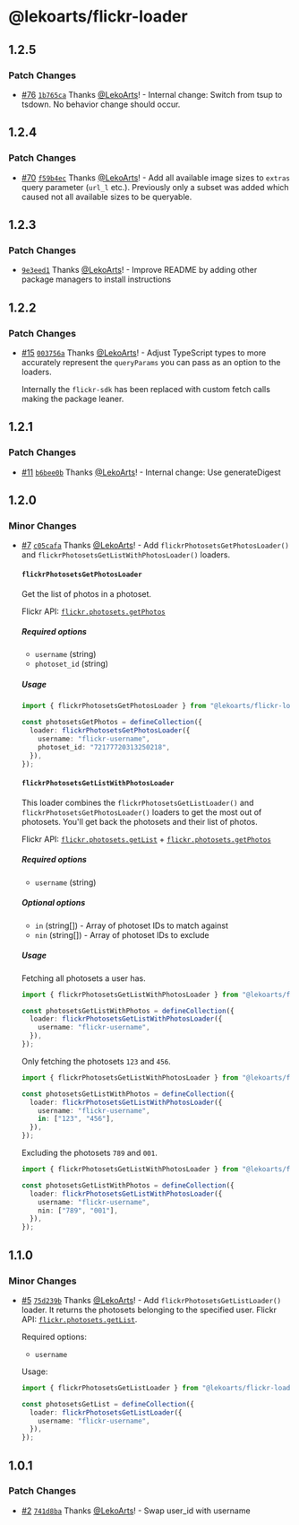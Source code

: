 # @lekoarts/flickr-loader

## 1.2.5

### Patch Changes

- [#76](https://github.com/LekoArts/astro-loaders/pull/76) [`1b765ca`](https://github.com/LekoArts/astro-loaders/commit/1b765cae75164526df93c110f6245f6957faf9f1) Thanks [@LekoArts](https://github.com/LekoArts)! - Internal change: Switch from tsup to tsdown. No behavior change should occur.

## 1.2.4

### Patch Changes

- [#70](https://github.com/LekoArts/astro-loaders/pull/70) [`f59b4ec`](https://github.com/LekoArts/astro-loaders/commit/f59b4ecb4ed91e3b6f56944372c1864d93aff1cf) Thanks [@LekoArts](https://github.com/LekoArts)! - Add all available image sizes to `extras` query parameter (`url_l` etc.). Previously only a subset was added which caused not all available sizes to be queryable.

## 1.2.3

### Patch Changes

- [`9e3eed1`](https://github.com/LekoArts/astro-loaders/commit/9e3eed1acf0c5ed76133f678589c019d34d1e213) Thanks [@LekoArts](https://github.com/LekoArts)! - Improve README by adding other package managers to install instructions

## 1.2.2

### Patch Changes

- [#15](https://github.com/LekoArts/astro-loaders/pull/15) [`003756a`](https://github.com/LekoArts/astro-loaders/commit/003756ac7f107d9d8eb04a6cb101531ee2bc7f37) Thanks [@LekoArts](https://github.com/LekoArts)! - Adjust TypeScript types to more accurately represent the `queryParams` you can pass as an option to the loaders.

  Internally the `flickr-sdk` has been replaced with custom fetch calls making the package leaner.

## 1.2.1

### Patch Changes

- [#11](https://github.com/LekoArts/astro-loaders/pull/11) [`b6bee0b`](https://github.com/LekoArts/astro-loaders/commit/b6bee0b09647388ceaeac04e8237af29f962c40d) Thanks [@LekoArts](https://github.com/LekoArts)! - Internal change: Use generateDigest

## 1.2.0

### Minor Changes

- [#7](https://github.com/LekoArts/astro-loaders/pull/7) [`c05cafa`](https://github.com/LekoArts/astro-loaders/commit/c05cafa9b2be79c7696398cd28b8425f6691757a) Thanks [@LekoArts](https://github.com/LekoArts)! - Add `flickrPhotosetsGetPhotosLoader()` and `flickrPhotosetsGetListWithPhotosLoader()` loaders.

  #### `flickrPhotosetsGetPhotosLoader`

  Get the list of photos in a photoset.

  Flickr API: [`flickr.photosets.getPhotos`](https://www.flickr.com/services/api/flickr.photosets.getPhotos.html)

  ##### Required options

  - `username` (string)
  - `photoset_id` (string)

  ##### Usage

  ```ts
  import { flickrPhotosetsGetPhotosLoader } from "@lekoarts/flickr-loader";

  const photosetsGetPhotos = defineCollection({
    loader: flickrPhotosetsGetPhotosLoader({
      username: "flickr-username",
      photoset_id: "72177720313250218",
    }),
  });
  ```

  #### `flickrPhotosetsGetListWithPhotosLoader`

  This loader combines the `flickrPhotosetsGetListLoader()` and `flickrPhotosetsGetPhotosLoader()` loaders to get the most out of photosets. You'll get back the photosets and their list of photos.

  Flickr API: [`flickr.photosets.getList`](https://www.flickr.com/services/api/flickr.photosets.getList.html) + [`flickr.photosets.getPhotos`](https://www.flickr.com/services/api/flickr.photosets.getPhotos.html)

  ##### Required options

  - `username` (string)

  ##### Optional options

  - `in` (string[]) - Array of photoset IDs to match against
  - `nin` (string[]) - Array of photoset IDs to exclude

  ##### Usage

  Fetching all photosets a user has.

  ```ts
  import { flickrPhotosetsGetListWithPhotosLoader } from "@lekoarts/flickr-loader";

  const photosetsGetListWithPhotos = defineCollection({
    loader: flickrPhotosetsGetListWithPhotosLoader({
      username: "flickr-username",
    }),
  });
  ```

  Only fetching the photosets `123` and `456`.

  ```ts
  import { flickrPhotosetsGetListWithPhotosLoader } from "@lekoarts/flickr-loader";

  const photosetsGetListWithPhotos = defineCollection({
    loader: flickrPhotosetsGetListWithPhotosLoader({
      username: "flickr-username",
      in: ["123", "456"],
    }),
  });
  ```

  Excluding the photosets `789` and `001`.

  ```ts
  import { flickrPhotosetsGetListWithPhotosLoader } from "@lekoarts/flickr-loader";

  const photosetsGetListWithPhotos = defineCollection({
    loader: flickrPhotosetsGetListWithPhotosLoader({
      username: "flickr-username",
      nin: ["789", "001"],
    }),
  });
  ```

## 1.1.0

### Minor Changes

- [#5](https://github.com/LekoArts/astro-loaders/pull/5) [`75d239b`](https://github.com/LekoArts/astro-loaders/commit/75d239ba438b2e7dfb288d8d576925b1aa56d147) Thanks [@LekoArts](https://github.com/LekoArts)! - Add `flickrPhotosetsGetListLoader()` loader. It returns the photosets belonging to the specified user. Flickr API: [`flickr.photosets.getList`](https://www.flickr.com/services/api/flickr.photosets.getList.html).

  Required options:

  - `username`

  Usage:

  ```ts
  import { flickrPhotosetsGetListLoader } from "@lekoarts/flickr-loader";

  const photosetsGetList = defineCollection({
    loader: flickrPhotosetsGetListLoader({
      username: "flickr-username",
    }),
  });
  ```

## 1.0.1

### Patch Changes

- [#2](https://github.com/LekoArts/astro-loaders/pull/2) [`741d8ba`](https://github.com/LekoArts/astro-loaders/commit/741d8ba4bde0030b33de0b7b7aef1895da06c06f) Thanks [@LekoArts](https://github.com/LekoArts)! - Swap user_id with username
